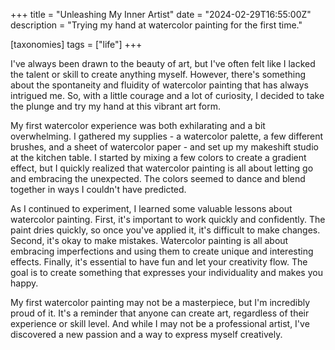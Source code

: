 +++
title = "Unleashing My Inner Artist"
date = "2024-02-29T16:55:00Z"
description = "Trying my hand at watercolor painting for the first time."

[taxonomies]
tags = ["life"]
+++

I've always been drawn to the beauty of art, but I've often felt like I lacked the talent or skill to create anything myself. However, there's something about the spontaneity and fluidity of watercolor painting that has always intrigued me. So, with a little courage and a lot of curiosity, I decided to take the plunge and try my hand at this vibrant art form.

My first watercolor experience was both exhilarating and a bit overwhelming. I gathered my supplies - a watercolor palette, a few different brushes, and a sheet of watercolor paper - and set up my makeshift studio at the kitchen table. I started by mixing a few colors to create a gradient effect, but I quickly realized that watercolor painting is all about letting go and embracing the unexpected. The colors seemed to dance and blend together in ways I couldn't have predicted.

As I continued to experiment, I learned some valuable lessons about watercolor painting. First, it's important to work quickly and confidently. The paint dries quickly, so once you've applied it, it's difficult to make changes. Second, it's okay to make mistakes. Watercolor painting is all about embracing imperfections and using them to create unique and interesting effects. Finally, it's essential to have fun and let your creativity flow. The goal is to create something that expresses your individuality and makes you happy.

My first watercolor painting may not be a masterpiece, but I'm incredibly proud of it. It's a reminder that anyone can create art, regardless of their experience or skill level. And while I may not be a professional artist, I've discovered a new passion and a way to express myself creatively.
